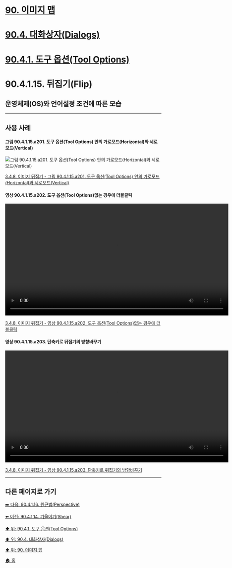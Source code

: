 # [90. 이미지 맵](./90-00-image-map.md)
# [90.4. 대화상자(Dialogs)](./90-04-00-dialogs.md)
# [90.4.1. 도구 옵션(Tool Options)](./90-04-01-tool_options.md)
# 90.4.1.15. 뒤집기(Flip)
## 운영체제(OS)와 언어설정 조건에 따른 모습

***

## 사용 사례

#### 그림 90.4.1.15.a201. 도구 옵션(Tool Options) 안의 가로모드(Horizontal)와 세로모드(Vertical)
![그림 90.4.1.15.a201. 도구 옵션(Tool Options) 안의 가로모드(Horizontal)와 세로모드(Vertical)](https://github.com/wonder13662/gimp/assets/15767104/8efa0cb3-dadf-4625-bf39-543a3a0058d3)

[3.4.8. 이미지 뒤집기 - 그림 90.4.1.15.a201. 도구 옵션(Tool Options) 안의 가로모드(Horizontal)와 세로모드(Vertical)]()

#### 영상 90.4.1.15.a202. 도구 옵션(Tool Options)없는 경우에 더블클릭
<video controls="controls" width="720" environment="MacOS:Sonoma 14.2.1 GIMP 2.10.36" src="https://github.com/wonder13662/gimp/assets/15767104/57e9252a-3f44-4cdf-b6a7-6affe85c7834"></video>

[3.4.8. 이미지 뒤집기 - 영상 90.4.1.15.a202. 도구 옵션(Tool Options)없는 경우에 더블클릭]()

#### 영상 90.4.1.15.a203. 단축키로 뒤집기의 방향바꾸기
<video controls="controls" width="720" environment="MacOS:Sonoma 14.2.1 GIMP 2.10.36" src="https://github.com/wonder13662/gimp/assets/15767104/1ccc9fd8-682e-4755-8a0b-db3998ccdc99"></video>

[3.4.8. 이미지 뒤집기 - 영상 90.4.1.15.a203. 단축키로 뒤집기의 방향바꾸기]()

***

## 다른 페이지로 가기

[➡️ 다음: 90.4.1.16. 원근법(Perspective)](./90-04-01-tool_optionsx-16-perspective.md)

[⬅️ 이전: 90.4.1.14. 기울이기(Shear)](./90-04-01-tool_optionsx-14-shear.md)

[⬆️ 위: 90.4.1. 도구 옵션(Tool Options)](./90-04-01-tool_options.md)

[⬆️ 위: 90.4. 대화상자(Dialogs)](./90-04-00-dialogs.md)

[⬆️ 위: 90. 이미지 맵](./90-00-image-map.md)

[🏠 홈](./00-home.md)
